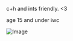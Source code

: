 c+h and ints friendly. <3

age 15 and under iwc

![Image](https://github.com/user-attachments/assets/ae960fce-f4a4-46b4-92fe-a09649b85457)
